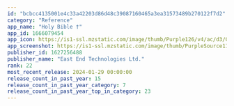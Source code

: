 ```yaml
---
id: "bcbcc4135001e4c33a42203d86d48c39087160465a3ea31573489b270122f7d2"
category: "Reference"
app_name: "Holy Bible †"
app_id: 1666079454
app_icon: https://is1-ssl.mzstatic.com/image/thumb/Purple126/v4/ac/d3/0f/acd30fe7-f044-f6aa-5fd8-4368f00a91d4/AppIcon-0-1x_U007epad-0-0-85-220-0.png/1024x1024bb.png
app_screenshot: https://is1-ssl.mzstatic.com/image/thumb/PurpleSource116/v4/bd/12/22/bd12222c-2dbc-3ccf-ebc1-fb8a7a7bf5fb/d5d814d7-5b1f-47a3-83b4-5ca286eafd18_6.5_1.jpg/1284x2778bb.png
publisher_id: 1627256488
publisher_name: "East End Technologies Ltd."
rank: 22
most_recent_release: 2024-01-29 00:00:00
release_count_in_past_year: 15
release_count_in_past_year_category: 7
release_count_in_past_year_top_in_category: 23
---
```

